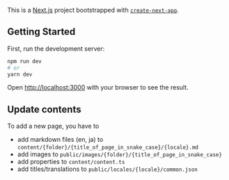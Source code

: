 This is a [Next.js](https://nextjs.org/) project bootstrapped with [`create-next-app`](https://github.com/vercel/next.js/tree/canary/packages/create-next-app).

## Getting Started

First, run the development server:

```bash
npm run dev
# or
yarn dev
```

Open [http://localhost:3000](http://localhost:3000) with your browser to see the result.

## Update contents

To add a new page, you have to
- add markdown files (en, ja) to `content/{folder}/{title_of_page_in_snake_case}/{locale}.md`
- add images to `public/images/{folder}/{title_of_page_in_snake_case}`
- add properties to `content/content.ts`
- add titles/translations to `public/locales/{locale}/common.json`
